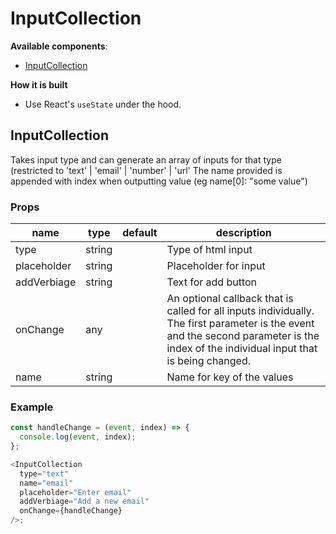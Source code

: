 # InputCollection

**Available components**:

- [InputCollection](#inputcollection)

**How it is built**

- Use React's `useState` under the hood.

## InputCollection

Takes input type and can generate an array of inputs for that type (restricted to 'text' | 'email' | 'number' | 'url'
The name provided is appended with index when outputting value (eg name[0]: "some value")

### Props

| name        | type   | default | description                                                                                                                                                                            |
| ----------- | ------ | ------- | -------------------------------------------------------------------------------------------------------------------------------------------------------------------------------------- |
| type        | string |         | Type of html input                                                                                                                                                                     |
| placeholder | string |         | Placeholder for input                                                                                                                                                                  |
| addVerbiage | string |         | Text for add button                                                                                                                                                                    |
| onChange    | any    |         | An optional callback that is called for all inputs individually. The first parameter is the event and the second parameter is the index of the individual input that is being changed. |
| name        | string |         | Name for key of the values                                                                                                                                                             |

### Example

```javascript
const handleChange = (event, index) => {
  console.log(event, index);
};

<InputCollection
  type="text"
  name="email"
  placeholder="Enter email"
  addVerbiage="Add a new email"
  onChange={handleChange}
/>;
```
